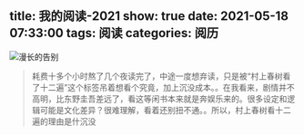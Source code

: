 title: 我的阅读-2021
show: true
date: 2021-05-18 07:33:00
tags: 阅读
categories: 阅历
---
![漫长的告别](https://img2.doubanio.com/view/subject/s/p/s29860112.jpg)
> 耗费十多个小时熬了几个夜读完了，中途一度想弃读，只是被“村上春树看了十二遍”这个标签吊着想看个究竟，加上沉没成本。。在我看来，剧情并不高明，比东野圭吾差远了，看这等闲书本来就是奔娱乐来的。很多设定和逻辑可能是文化差异？很难理解，看着还别扭不通。。所以，村上春树看十二遍的理由是什沉没
